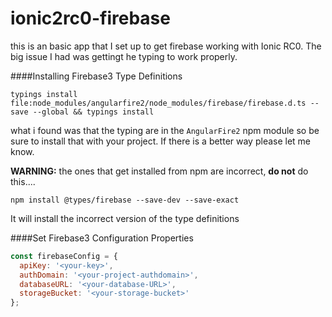 # ionic2rc0-firebase
this is an basic app that I set up to get firebase working with Ionic RC0.
The big issue I had was gettingt he typing to work properly.

####Installing Firebase3 Type Definitions
```
typings install file:node_modules/angularfire2/node_modules/firebase/firebase.d.ts --save --global && typings install
```
what i found was that the typing are in the `AngularFire2` npm module so be sure to install that with your project. If there is a better way please let me know.

**WARNING:** the ones that get installed from npm are incorrect, **do not** do this....
```
npm install @types/firebase --save-dev --save-exact
```
It will install the incorrect version of the type definitions

####Set Firebase3 Configuration Properties
```Javascript
const firebaseConfig = {
  apiKey: '<your-key>',
  authDomain: '<your-project-authdomain>',
  databaseURL: '<your-database-URL>',
  storageBucket: '<your-storage-bucket>'
};
```
